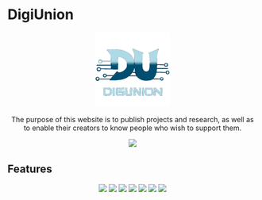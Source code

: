 # DigiUnion

<div align="center">
  <img width="150px" src="https://github.com/AnaCBrandao/DigiUnion/blob/master/logo.png"/>
</div>
<div align="center">
  <p>The purpose of this website is to publish projects and research, as well as to enable their creators to know people who wish to support them. <p>
  <img src="https://cdn.discordapp.com/attachments/767910421025521665/1046865454892851243/tccDemonstracao.gif"/>
</div>

## Features

<div align="center">
  <img width="56px" src="https://cdn-icons-png.flaticon.com/512/732/732212.png"/>
  <img width="70px" src="https://cdn-icons-png.flaticon.com/512/5968/5968242.png"/>
  <img width="70px" src="https://cdn.iconscout.com/icon/free/png-256/javascript-2038874-1720087.png"/>
  <img width="50px" src="https://cdn-icons-png.flaticon.com/512/5968/5968672.png"/>
  <img width="90px" src="https://www.php.net/images/logos/new-php-logo.svg"/>
  <img width="70px" src="https://cdn.iconscout.com/icon/free/png-256/jquery-8-1175153.png"/>
  <img width="70px" src="https://cdn-icons-png.flaticon.com/512/3161/3161158.png"/>
</div>


